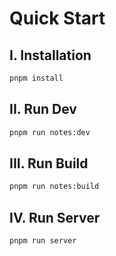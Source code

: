 # Quick Start

## I. Installation

```bash
pnpm install
```

## II. Run Dev

```bash
pnpm run notes:dev
```

## III. Run Build

```bash
pnpm run notes:build
```

## IV. Run Server

```bash
pnpm run server
```

